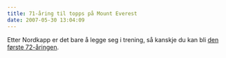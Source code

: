 ```yaml
---
title: 71-åring til topps på Mount Everest
date: 2007-05-30 13:04:09
---
```


Etter Nordkapp er det bare å legge seg i trening, så kanskje du kan bli <a href="http://www.aftenposten.no/nyheter/uriks/article1810826.ece">den første 72-åringen</a>.

